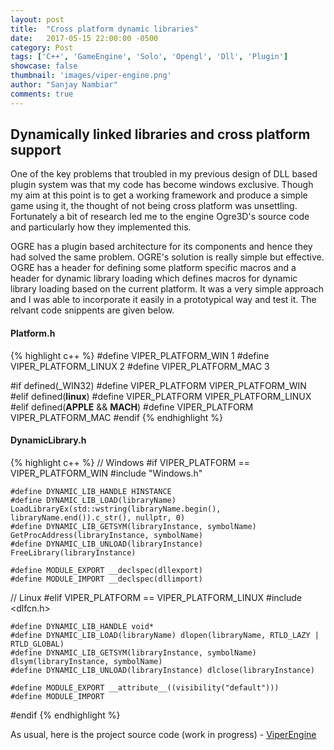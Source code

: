 ```yaml
---
layout: post
title:  "Cross platform dynamic libraries"
date:   2017-05-15 22:00:00 -0500
category: Post
tags: ['C++', 'GameEngine', 'Solo', 'Opengl', 'Dll', 'Plugin']
showcase: false
thumbnail: 'images/viper-engine.png'
author: "Sanjay Nambiar"
comments: true
---
```


## Dynamically linked libraries and cross platform support

One of the key problems that troubled in my previous design of DLL based plugin system was that my code has become windows exclusive.
Though my aim at this point is to get a working framework and produce a simple game using it, the thought of not being cross platform
was unsettling. Fortunately a bit of research led me to the engine Ogre3D's source code and particularly how they implemented this.

OGRE has a plugin based architecture for its components and hence they had solved the same problem. OGRE's solution is really simple but
effective. OGRE has a header for defining some platform specific macros and a header for dynamic library loading which defines macros for
dynamic library loading based on the current platform. It was a very simple approach and I was able to incorporate it easily in a prototypical
way and test it. The relvant code snippents are given below.

#### Platform.h

{% highlight c++ %}
#define VIPER_PLATFORM_WIN      1
#define VIPER_PLATFORM_LINUX    2
#define VIPER_PLATFORM_MAC      3


#if defined(_WIN32)
	#define VIPER_PLATFORM	VIPER_PLATFORM_WIN
#elif defined(__linux__)
	#define VIPER_PLATFORM	VIPER_PLATFORM_LINUX
#elif defined(__APPLE__ && __MACH__)
	#define VIPER_PLATFORM	VIPER_PLATFORM_MAC
#endif
{% endhighlight %}


#### DynamicLibrary.h
{% highlight c++ %}
// Windows
#if VIPER_PLATFORM == VIPER_PLATFORM_WIN
	#include "Windows.h"

	#define	DYNAMIC_LIB_HANDLE HINSTANCE
	#define	DYNAMIC_LIB_LOAD(libraryName) LoadLibraryEx(std::wstring(libraryName.begin(), libraryName.end()).c_str(), nullptr, 0)
	#define	DYNAMIC_LIB_GETSYM(libraryInstance, symbolName) GetProcAddress(libraryInstance, symbolName)
	#define	DYNAMIC_LIB_UNLOAD(libraryInstance) FreeLibrary(libraryInstance)
	
	#define MODULE_EXPORT __declspec(dllexport)
	#define MODULE_IMPORT __declspec(dllimport)

// Linux
#elif VIPER_PLATFORM == VIPER_PLATFORM_LINUX
	#include <dlfcn.h>

	#define	DYNAMIC_LIB_HANDLE void*
	#define	DYNAMIC_LIB_LOAD(libraryName) dlopen(libraryName, RTLD_LAZY | RTLD_GLOBAL)
	#define	DYNAMIC_LIB_GETSYM(libraryInstance, symbolName) dlsym(libraryInstance, symbolName)
	#define	DYNAMIC_LIB_UNLOAD(libraryInstance) dlclose(libraryInstance)

	#define MODULE_EXPORT __attribute__((visibility("default")))
	#define MODULE_IMPORT
#endif
{% endhighlight %}

As usual, here is the project source code (work in progress) - [ViperEngine](https://github.com/sanjay-nambiar/ViperEngine)
